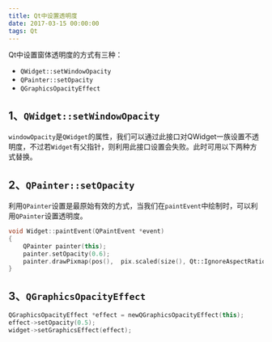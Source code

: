 ```yaml
---
title: Qt中设置透明度
date: 2017-03-15 00:00:00
tags: Qt
---
```


Qt中设置窗体透明度的方式有三种：

* `QWidget::setWindowOpacity`
* `QPainter::setOpacity`
* `QGraphicsOpacityEffect`

<!-- more --> 

## 1、`QWidget::setWindowOpacity`

`windowOpacity`是`QWidget`的属性，我们可以通过此接口对QWidget一族设置不透明度，不过若`Widget`有父指针，则利用此接口设置会失败。此时可用以下两种方式替换。



## 2、`QPainter::setOpacity`

利用`QPainter`设置是最原始有效的方式，当我们在`paintEvent`中绘制时，可以利用`QPainter`设置透明度。

``` cpp
void Widget::paintEvent(QPaintEvent *event)
{
    QPainter painter(this);
    painter.setOpacity(0.6);
    painter.drawPixmap(pos(),  pix.scaled(size(), Qt::IgnoreAspectRatio, Qt::SmoothTransformation));
}
```



## 3、`QGraphicsOpacityEffect`

``` cpp
QGraphicsOpacityEffect *effect = newQGraphicsOpacityEffect(this);
effect->setOpacity(0.5);
widget->setGraphicsEffect(effect);
```
